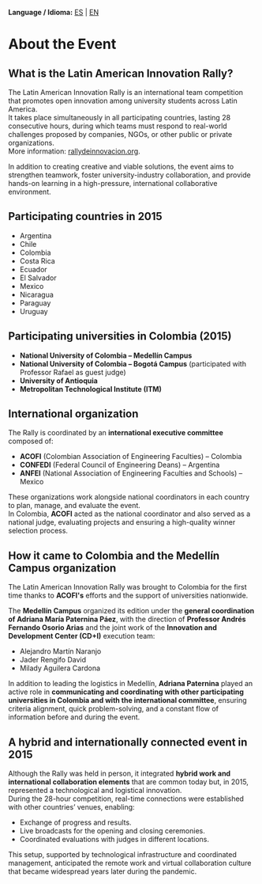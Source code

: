 **Language / Idioma:** [ES](01_Sobre_El_Evento.md) | [EN](01_About_the_Event.md)

# About the Event

## What is the Latin American Innovation Rally?
The Latin American Innovation Rally is an international team competition that promotes open innovation among university students across Latin America.  
It takes place simultaneously in all participating countries, lasting 28 consecutive hours, during which teams must respond to real-world challenges proposed by companies, NGOs, or other public or private organizations.  
More information: [rallydeinnovacion.org](https://www.rallydeinnovacion.org/?utm_source=chatgpt.com).

In addition to creating creative and viable solutions, the event aims to strengthen teamwork, foster university-industry collaboration, and provide hands-on learning in a high-pressure, international collaborative environment.

## Participating countries in 2015
- Argentina  
- Chile  
- Colombia  
- Costa Rica  
- Ecuador  
- El Salvador  
- Mexico  
- Nicaragua  
- Paraguay  
- Uruguay  

## Participating universities in Colombia (2015)
- **National University of Colombia – Medellín Campus**  
- **National University of Colombia – Bogotá Campus** (participated with Professor Rafael as guest judge)  
- **University of Antioquia**  
- **Metropolitan Technological Institute (ITM)**

## International organization
The Rally is coordinated by an **international executive committee** composed of:
- **ACOFI** (Colombian Association of Engineering Faculties) – Colombia  
- **CONFEDI** (Federal Council of Engineering Deans) – Argentina  
- **ANFEI** (National Association of Engineering Faculties and Schools) – Mexico  

These organizations work alongside national coordinators in each country to plan, manage, and evaluate the event.  
In Colombia, **ACOFI** acted as the national coordinator and also served as a national judge, evaluating projects and ensuring a high-quality winner selection process.

## How it came to Colombia and the Medellín Campus organization
The Latin American Innovation Rally was brought to Colombia for the first time thanks to **ACOFI's** efforts and the support of universities nationwide.

The **Medellín Campus** organized its edition under the **general coordination of Adriana María Paternina Páez**, with the direction of **Professor Andrés Fernando Osorio Arias** and the joint work of the **Innovation and Development Center (CD+I)** execution team:
- Alejandro Martín Naranjo  
- Jader Rengifo David  
- Milady Aguilera Cardona  

In addition to leading the logistics in Medellín, **Adriana Paternina** played an active role in **communicating and coordinating with other participating universities in Colombia and with the international committee**, ensuring criteria alignment, quick problem-solving, and a constant flow of information before and during the event.

## A hybrid and internationally connected event in 2015
Although the Rally was held in person, it integrated **hybrid work and international collaboration elements** that are common today but, in 2015, represented a technological and logistical innovation.  
During the 28-hour competition, real-time connections were established with other countries’ venues, enabling:
- Exchange of progress and results.  
- Live broadcasts for the opening and closing ceremonies.  
- Coordinated evaluations with judges in different locations.  

This setup, supported by technological infrastructure and coordinated management, anticipated the remote work and virtual collaboration culture that became widespread years later during the pandemic.
